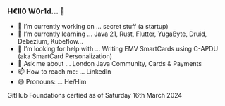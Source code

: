 ### H€ll0 W0r1d... 👋

- 🔭 I’m currently working on ... secret stuff (a startup)
- 🌱 I’m currently learning ... Java 21, Rust, Flutter, YugaByte, Druid, Debezium, Kubeflow...
- 🤔 I’m looking for help with ... Writing EMV SmartCards using C-APDU (aka SmartCard Personalization)
- 💬 Ask me about ... London Java Community, Cards & Payments
- 📫 How to reach me: ... LinkedIn
- 😄 Pronouns: ... He/Him

GitHub Foundations certied as of Saturday 16th March 2024
